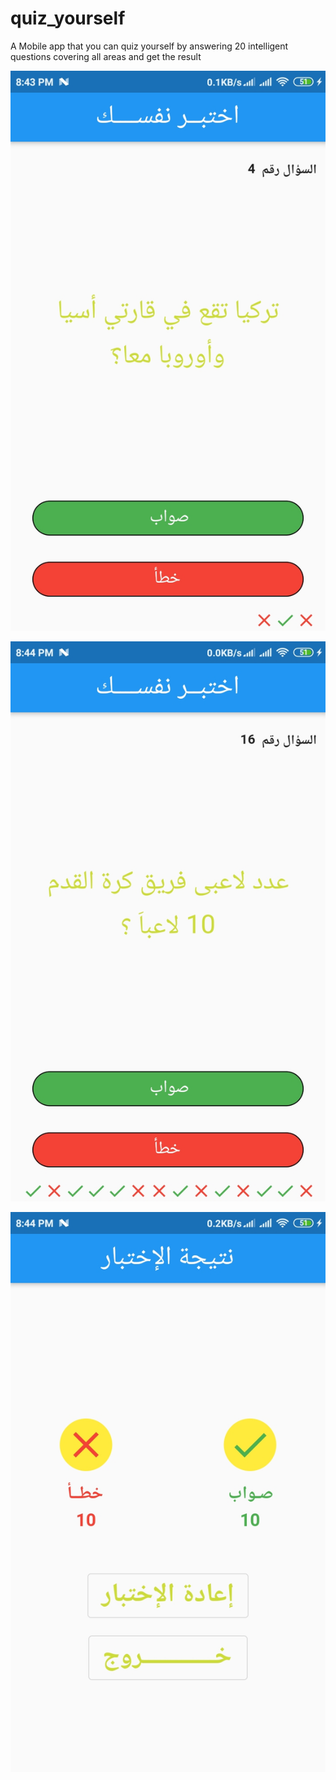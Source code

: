 # quiz_yourself

A Mobile app that you can quiz yourself by answering 20 intelligent questions covering all areas and get the result 

![](images/image1.png)

![](images/image2.png)

![](images/image3.png)